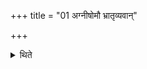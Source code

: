 +++
title = "01 अग्नीषोमौ भ्रातृव्यवान्"

+++

<details><summary>थिते</summary>

1. One who has enemies (should offer the Upāṁśu-offering) to Agni and Soma.
</details>
